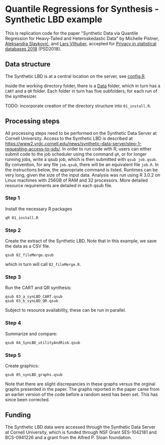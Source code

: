# Quantile Regressions for Synthesis - Synthetic LBD example

This is replication code for the paper "Synthetic Data via Quantile Regression for Heavy-Tailed and Heteroskedastic Data" by Michelle Pistner, [Aleksandra Slavković](http://personal.psu.edu/abs12/), and [Lars Vilhuber](https://lars.vilhuber.com/), accepted for [Privacy in statistical databases 2018](https://unescoprivacychair.urv.cat/psd2018/) (PSD2018).

## Data structure

The Synthetic LBD is at a central location on the server, see [config.R]().

Inside the working directory folder, there is a [Data]() folder, which in turn has a `CART` and a `QR` folder. Each folder in turn has five subfolders, for each run of the synthesizer.

TODO: incorporate creation of the directory structure into `01_install.R`.

## Processing steps

All processing steps need to be performed on the Synthetic Data Server at Cornell University.  Access to the Synthetic LBD is described at https://www2.vrdc.cornell.edu/news/synthetic-data-server/step-1-requesting-access-to-sds/. In order to run code with R, users can either submit code to the job scheduler using the command `qR`, or for longer running jobs, write a qsub job, which is then submitted with `qsub job.qsub`. By convention, for any file `job.qsub`, there will be an equivalent file `job.R`. In the instructions below, the appropriate command is listed. Runtimes can be very long, given the size of the input data. Analysis was run using R 3.0.2 on Linux machines with 256GB of RAM and 32 processors. More detailed resource requirements are detailed in each qsub file.


### Step 1
Install the necessary R packages
```
qR 01_install.R
```

### Step 2
Create the extract of the Synthetic LBD. Note that in this example, we save the data as a CSV file.
```
qsub 02_fileMerge.qsub
```
which in turn will call `02_fileMerge.R`.

### Step 3
Run the CART and QR synthesis:
```
qsub 03_a_synLBD_CART.qsub
qsub 03_b_synLBD_QR.qsub
```
Subject to resource availability, these can be run in parallel.

### Step 4
Summarize and compare:
```
qsub 04_SynLBD_utilityAndRisk.qsub
```

### Step 5
Create graphics:

```
qsub 05_synLBD_graphs.qsub
```

Note that there are slight discrepancies in these graphs versus the orginal graphs presented in the paper. The graphs reported in the paper came from an earlier version of the code before a random seed has been set. This has since been corrected.

## Funding
The Synthetic LBD data were accessed through the Synthetic Data Server at Cornell University, which is funded through NSF Grant SES-1042181 and BCS-0941226 and a grant from the Alfred P. Sloan foundation.
